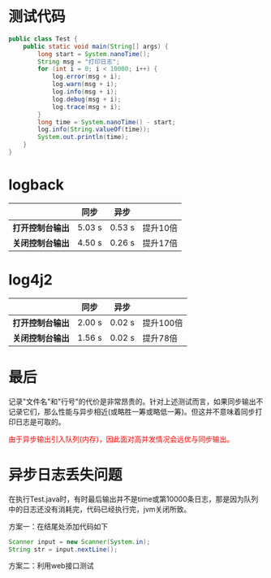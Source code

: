 # 测试代码

```java
public class Test {
    public static void main(String[] args) {
        long start = System.nanoTime();
        String msg = "打印日志";
        for (int i = 0; i < 10000; i++) {
            log.error(msg + i);
            log.warn(msg + i);
            log.info(msg + i);
            log.debug(msg + i);
            log.trace(msg + i);
        }
        long time = System.nanoTime() - start;
        log.info(String.valueOf(time));
        System.out.println(time);
    }
}
```

# logback

|                    | 同步   | 异步   |          |
| ------------------ | ------ | ------ | -------- |
| **打开控制台输出** | 5.03 s | 0.53 s | 提升10倍 |
| **关闭控制台输出** | 4.50 s | 0.26 s | 提升17倍 |

# log4j2

|                    | 同步   | 异步   |          |
| ------------------ | ------ | ------ | -------- |
| **打开控制台输出** | 2.00 s | 0.02 s | 提升100倍 |
| **关闭控制台输出** | 1.56 s | 0.02 s | 提升78倍 |

# 最后

记录"文件名"和"行号"的代价是非常昂贵的。针对上述测试而言，如果同步输出不记录它们，那么性能与异步相近(或略胜一筹或略低一筹)。但这并不意味着同步打印日志是可取的。

<font color="red">由于异步输出引入队列(内存)，因此面对高并发情况会远优与同步输出。</font> 

# 异步日志丢失问题
在执行Test.java时，有时最后输出并不是time或第10000条日志，那是因为队列中的日志还没有消耗完，代码已经执行完，jvm关闭所致。

方案一：在结尾处添加代码如下
```java
Scanner input = new Scanner(System.in);
String str = input.nextLine();
```
方案二：利用web接口测试
